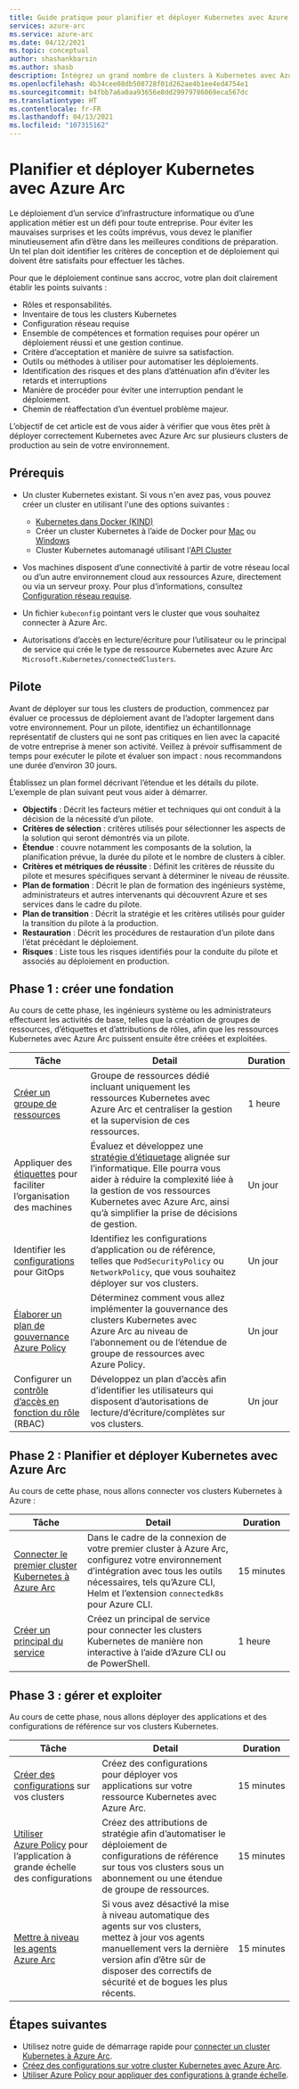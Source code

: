 ```yaml
---
title: Guide pratique pour planifier et déployer Kubernetes avec Azure Arc
services: azure-arc
ms.service: azure-arc
ms.date: 04/12/2021
ms.topic: conceptual
author: shashankbarsin
ms.author: shasb
description: Intégrez un grand nombre de clusters à Kubernetes avec Azure Arc pour la gestion de la configuration.
ms.openlocfilehash: 4b34cee08db508728f01d262ae4b1ee4ed4754e1
ms.sourcegitcommit: b4fbb7a6a0aa93656e8dd29979786069eca567dc
ms.translationtype: HT
ms.contentlocale: fr-FR
ms.lasthandoff: 04/13/2021
ms.locfileid: "107315162"
---
```

# <a name="plan-and-deploy-azure-arc-enabled-kubernetes"></a>Planifier et déployer Kubernetes avec Azure Arc

Le déploiement d’un service d’infrastructure informatique ou d’une application métier est un défi pour toute entreprise. Pour éviter les mauvaises surprises et les coûts imprévus, vous devez le planifier minutieusement afin d’être dans les meilleures conditions de préparation. Un tel plan doit identifier les critères de conception et de déploiement qui doivent être satisfaits pour effectuer les tâches.

Pour que le déploiement continue sans accroc, votre plan doit clairement établir les points suivants :

* Rôles et responsabilités.
* Inventaire de tous les clusters Kubernetes
* Configuration réseau requise
* Ensemble de compétences et formation requises pour opérer un déploiement réussi et une gestion continue.
* Critère d’acceptation et manière de suivre sa satisfaction.
* Outils ou méthodes à utiliser pour automatiser les déploiements.
* Identification des risques et des plans d’atténuation afin d’éviter les retards et interruptions
* Manière de procéder pour éviter une interruption pendant le déploiement.
* Chemin de réaffectation d’un éventuel problème majeur.

L’objectif de cet article est de vous aider à vérifier que vous êtes prêt à déployer correctement Kubernetes avec Azure Arc sur plusieurs clusters de production au sein de votre environnement.

## <a name="prerequisites"></a>Prérequis

* Un cluster Kubernetes existant. Si vous n'en avez pas, vous pouvez créer un cluster en utilisant l'une des options suivantes :
    - [Kubernetes dans Docker (KIND)](https://kind.sigs.k8s.io/)
    - Créer un cluster Kubernetes à l’aide de Docker pour [Mac](https://docs.docker.com/docker-for-mac/#kubernetes) ou [Windows](https://docs.docker.com/docker-for-windows/#kubernetes)
    - Cluster Kubernetes automanagé utilisant l'[API Cluster](https://cluster-api.sigs.k8s.io/user/quick-start.html)

* Vos machines disposent d’une connectivité à partir de votre réseau local ou d’un autre environnement cloud aux ressources Azure, directement ou via un serveur proxy. Pour plus d’informations, consultez [Configuration réseau requise](quickstart-connect-cluster.md#meet-network-requirements).

* Un fichier `kubeconfig` pointant vers le cluster que vous souhaitez connecter à Azure Arc.
* Autorisations d’accès en lecture/écriture pour l’utilisateur ou le principal de service qui crée le type de ressource Kubernetes avec Azure Arc `Microsoft.Kubernetes/connectedClusters`.

## <a name="pilot"></a>Pilote

Avant de déployer sur tous les clusters de production, commencez par évaluer ce processus de déploiement avant de l’adopter largement dans votre environnement. Pour un pilote, identifiez un échantillonnage représentatif de clusters qui ne sont pas critiques en lien avec la capacité de votre entreprise à mener son activité. Veillez à prévoir suffisamment de temps pour exécuter le pilote et évaluer son impact : nous recommandons une durée d’environ 30 jours.

Établissez un plan formel décrivant l’étendue et les détails du pilote. L’exemple de plan suivant peut vous aider à démarrer.

* **Objectifs** : Décrit les facteurs métier et techniques qui ont conduit à la décision de la nécessité d’un pilote.
* **Critères de sélection** : critères utilisés pour sélectionner les aspects de la solution qui seront démontrés via un pilote.
* **Étendue** : couvre notamment les composants de la solution, la planification prévue, la durée du pilote et le nombre de clusters à cibler.
* **Critères et métriques de réussite** : Définit les critères de réussite du pilote et mesures spécifiques servant à déterminer le niveau de réussite.
* **Plan de formation** : Décrit le plan de formation des ingénieurs système, administrateurs et autres intervenants qui découvrent Azure et ses services dans le cadre du pilote.
* **Plan de transition** : Décrit la stratégie et les critères utilisés pour guider la transition du pilote à la production.
* **Restauration** : Décrit les procédures de restauration d’un pilote dans l’état précédant le déploiement.
* **Risques** : Liste tous les risques identifiés pour la conduite du pilote et associés au déploiement en production.

## <a name="phase-1-build-a-foundation"></a>Phase 1 : créer une fondation

Au cours de cette phase, les ingénieurs système ou les administrateurs effectuent les activités de base, telles que la création de groupes de ressources, d’étiquettes et d’attributions de rôles, afin que les ressources Kubernetes avec Azure Arc puissent ensuite être créées et exploitées.

|Tâche |Detail |Duration |
|-----|-------|---------|
| [Créer un groupe de ressources](../../azure-resource-manager/management/manage-resource-groups-portal.md#create-resource-groups) | Groupe de ressources dédié incluant uniquement les ressources Kubernetes avec Azure Arc et centraliser la gestion et la supervision de ces ressources. | 1 heure |
| Appliquer des [étiquettes](../../azure-resource-manager/management/tag-resources.md) pour faciliter l’organisation des machines | Évaluez et développez une [stratégie d’étiquetage](/azure/cloud-adoption-framework/decision-guides/resource-tagging/) alignée sur l’informatique. Elle pourra vous aider à réduire la complexité liée à la gestion de vos ressources Kubernetes avec Azure Arc, ainsi qu’à simplifier la prise de décisions de gestion. | Un jour |
| Identifier les [configurations](tutorial-use-gitops-connected-cluster.md) pour GitOps | Identifiez les configurations d’application ou de référence, telles que `PodSecurityPolicy` ou `NetworkPolicy`, que vous souhaitez déployer sur vos clusters. | Un jour |
| [Élaborer un plan de gouvernance Azure Policy](../../governance/policy/overview.md) | Déterminez comment vous allez implémenter la gouvernance des clusters Kubernetes avec Azure Arc au niveau de l’abonnement ou de l’étendue de groupe de ressources avec Azure Policy. | Un jour |
| Configurer un [contrôle d’accès en fonction du rôle](../../role-based-access-control/overview.md) (RBAC) | Développez un plan d’accès afin d’identifier les utilisateurs qui disposent d’autorisations de lecture/d’écriture/complètes sur vos clusters. | Un jour |

## <a name="phase-2-deploy-azure-arc-enabled-kubernetes"></a>Phase 2 : Planifier et déployer Kubernetes avec Azure Arc

Au cours de cette phase, nous allons connecter vos clusters Kubernetes à Azure :

|Tâche |Detail |Duration |
|-----|-------|---------|
| [Connecter le premier cluster Kubernetes à Azure Arc](quickstart-connect-cluster.md) | Dans le cadre de la connexion de votre premier cluster à Azure Arc, configurez votre environnement d’intégration avec tous les outils nécessaires, tels qu’Azure CLI, Helm et l’extension `connectedk8s` pour Azure CLI. | 15 minutes |
| [Créer un principal du service](create-onboarding-service-principal.md) | Créez un principal de service pour connecter les clusters Kubernetes de manière non interactive à l’aide d’Azure CLI ou de PowerShell. | 1 heure |


## <a name="phase-3-manage-and-operate"></a>Phase 3 : gérer et exploiter

Au cours de cette phase, nous allons déployer des applications et des configurations de référence sur vos clusters Kubernetes.

|Tâche |Detail |Duration |
|-----|-------|---------|
|[Créer des configurations](tutorial-use-gitops-connected-cluster.md) sur vos clusters | Créez des configurations pour déployer vos applications sur votre ressource Kubernetes avec Azure Arc. | 15 minutes |
|[Utiliser Azure Policy](use-azure-policy.md) pour l’application à grande échelle des configurations | Créez des attributions de stratégie afin d’automatiser le déploiement de configurations de référence sur tous vos clusters sous un abonnement ou une étendue de groupe de ressources. | 15 minutes |
| [Mettre à niveau les agents Azure Arc](agent-upgrade.md) | Si vous avez désactivé la mise à niveau automatique des agents sur vos clusters, mettez à jour vos agents manuellement vers la dernière version afin d’être sûr de disposer des correctifs de sécurité et de bogues les plus récents. | 15 minutes |

## <a name="next-steps"></a>Étapes suivantes

* Utilisez notre guide de démarrage rapide pour [connecter un cluster Kubernetes à Azure Arc](./quickstart-connect-cluster.md).
* [Créez des configurations sur votre cluster Kubernetes avec Azure Arc](./tutorial-use-gitops-connected-cluster.md).
* [Utiliser Azure Policy pour appliquer des configurations à grande échelle](./use-azure-policy.md).